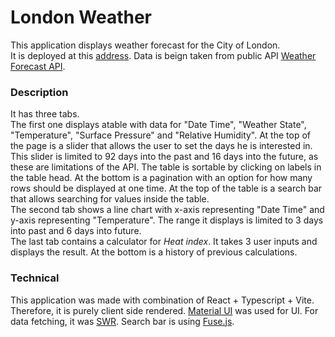# London Weather
This application displays weather forecast for the City of London.   
It is deployed at this [address](https://london-vercast.onrender.com/). Data is beign taken from public API [Weather Forecast API](https://open-meteo.com/en/docs).   
### Description
It has three tabs.   
The first one displays atable with data for "Date Time", "Weather State", "Temperature", "Surface Pressure" and "Relative Humidity". At the top of the page is a slider that allows the user to set the days he is interested in. This slider is limited to 92 days into the past and 16 days into the future, as these are limitations of the API. The table is sortable by clicking on labels in the table head. At the bottom is a pagination with an option for how many rows should be displayed at one time. At the top of the table is a search bar that allows searching for values inside the table.   
The second tab shows a line chart with x-axis representing "Date Time" and y-axis representing "Temperature". The range it displays is limited to 3 days into past and 6 days into future.   
The last tab contains a calculator for *Heat index*. It takes 3 user inputs and displays the result. At the bottom is a history of previous calculations.   
### Technical   
This application was made with combination of React + Typescript + Vite. Therefore, it is purely client side rendered. [Material UI](https://mui.com/) was used for UI. For data fetching, it was [SWR](https://swr.vercel.app/). Search bar is using [Fuse.js](https://www.fusejs.io/).